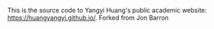 This is the source code to Yangyi Huang's public academic website: https://huangyangyi.github.io/. Forked from Jon Barron
